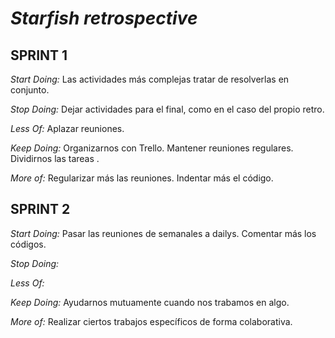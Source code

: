 # *Starfish retrospective*

## SPRINT 1

_Start Doing:_
Las actividades más complejas tratar de resolverlas en conjunto.

_Stop Doing:_
Dejar actividades para el final, como en el caso del propio retro.

_Less Of:_
Aplazar reuniones.

_Keep Doing:_
Organizarnos con Trello.
Mantener reuniones regulares.
Dividirnos las tareas .

_More of:_
Regularizar más las reuniones.
Indentar más el código.



## SPRINT 2

_Start Doing:_
Pasar las reuniones de semanales a dailys.
Comentar más los códigos. 

_Stop Doing:_

_Less Of:_

_Keep Doing:_
Ayudarnos mutuamente cuando nos trabamos en algo.

_More of:_
Realizar ciertos trabajos específicos de forma colaborativa.
